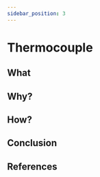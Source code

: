 ```yaml
---
sidebar_position: 3
---
```


 # Thermocouple


## What

## Why?

## How?

## Conclusion

## References